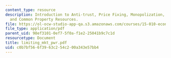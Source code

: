 ```yaml
---
content_type: resource
description: Introduction to Anti-trust, Price Fixing, Monopolization, Other Practices
  and Common Property Resources.
file: https://ol-ocw-studio-app-qa.s3.amazonaws.com/courses/15-010-economic-analysis-for-business-decisions-fall-2004/c0b7bf566f3963c254c200a343e57bb4_limiting_mkt_pwr.pdf
file_type: application/pdf
parent_uid: 98ef3101-0ef7-5f0a-f1e2-25041b9c7c1d
resourcetype: Document
title: limiting_mkt_pwr.pdf
uid: c0b7bf56-6f39-63c2-54c2-00a343e57bb4
---
```

